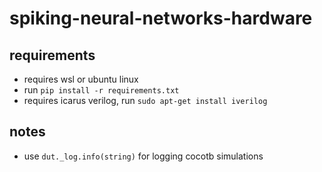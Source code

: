 # spiking-neural-networks-hardware

## requirements

- requires wsl or ubuntu linux
- run `pip install -r requirements.txt`
- requires icarus verilog, run `sudo apt-get install iverilog`

## notes

- use `dut._log.info(string)` for logging cocotb simulations
